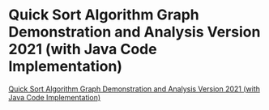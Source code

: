 # Quick Sort Algorithm Graph Demonstration and Analysis Version 2021 (with Java Code Implementation)
[Quick Sort Algorithm Graph Demonstration and Analysis Version 2021 (with Java Code Implementation)](https://aiwithcloud.com/2022/09/16/quick_sort_algorithm_graph_demonstration_and_analysis_version_2021_with_java_code_implementation/)